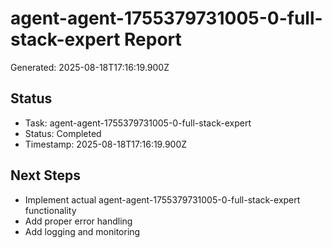 # agent-agent-1755379731005-0-full-stack-expert Report

Generated: 2025-08-18T17:16:19.900Z

## Status
- Task: agent-agent-1755379731005-0-full-stack-expert
- Status: Completed
- Timestamp: 2025-08-18T17:16:19.900Z

## Next Steps
- Implement actual agent-agent-1755379731005-0-full-stack-expert functionality
- Add proper error handling
- Add logging and monitoring
